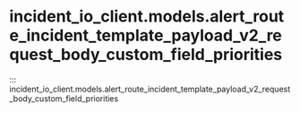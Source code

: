 # incident_io_client.models.alert_route_incident_template_payload_v2_request_body_custom_field_priorities

::: incident_io_client.models.alert_route_incident_template_payload_v2_request_body_custom_field_priorities